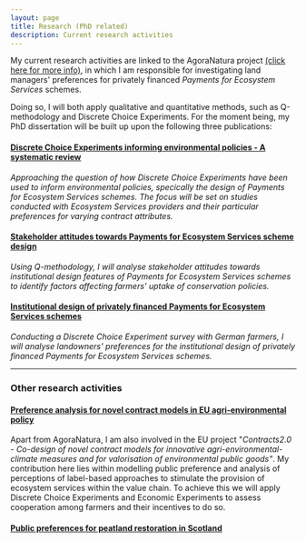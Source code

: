 ```yaml
---
layout: page
title: Research (PhD related)
description: Current research activities
---
```


My current research activities are linked to the AgoraNatura project <a href="https://agora-natura.de/">(click here for more info)</a>, in which I am responsible for investigating land managers' preferences for privately financed *Payments for Ecosystem Services* schemes. 

Doing so, I will both apply qualitative and quantitative methods, such as Q-methodology and Discrete Choice Experiments. For the moment being, my PhD dissertation will be built up upon the following three publications:

#### <u>Discrete Choice Experiments informing environmental policies - A systematic review</u>
*Approaching the question of how Discrete Choice Experiments have been used to inform environmental policies, specically the design of Payments for Ecosystem Services schemes. The focus will be set on studies conducted with Ecosystem Services providers and their particular preferences for varying contract attributes.*

#### <u>Stakeholder attitudes towards Payments for Ecosystem Services scheme design</u>
*Using Q-methodology, I will analyse stakeholder attitudes towards institutional design features of Payments for Ecosystem Services schemes to identify factors affecting farmers' uptake of conservation policies.*

#### <u>Institutional design of privately financed Payments for Ecosystem Services schemes</u>
*Conducting a Discrete Choice Experiment survey with German farmers, I will analyse landowners' preferences for the institutional design of privately financed Payments for Ecosystem Services schemes.*

---
### Other research activities
#### <u>Preference analysis for novel contract models in EU agri-environmental policy</u>
Apart from AgoraNatura, I am also involved in the EU project "*Contracts2.0 - Co-design of novel contract models for innovative agri-environmental-climate measures and for valorisation of environmental public goods"*. My contribution here lies within modelling public preference and analysis of perceptions of label-based approaches to stimulate the provision of ecosystem services within the value chain. To achieve this we will apply Discrete Choice Experiments and Economic Experiments to assess cooperation among farmers and their incentives to do so.  
#### <u>Public preferences for peatland restoration in Scotland</u>




<!--[click here for the most recent version of the paper]({{ BASE_PATH}}/pages/working_papers/sample-working-paper.pdf)-->


<!-- Note: this is how to write a comment in HTML. Everything in here won't show up on your webpage.-->

<!--
To increase the size of the title, use fewer # in front of the paper title.
To decrease the size of the title, use more #. 
To remove the italics, remove the * before and after the description
To remove the underline from the title, remove the <u> tags (<u> and </u>)
-->
